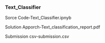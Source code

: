 ### Text_Classifier
Sorce Code-Text_Classifier.ipnyb

Solution Apporch-Text_classification_report.pdf

Submission csv-submission.csv
